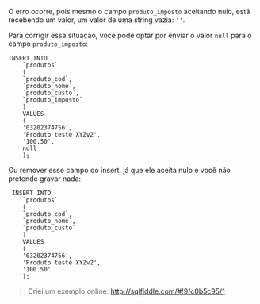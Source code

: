 O erro ocorre, pois mesmo o campo `produto_imposto` aceitando nulo, está recebendo um valor, um valor de uma string vazia: `''`.

Para corrigir essa situação, você pode optar por enviar o valor `null` para o campo `produto_imposto`:

    INSERT INTO 
        `produtos` 
        ( 
        `produto_cod`, 
        `produto_nome`, 
        `produto_custo`, 
        `produto_imposto` 
        ) 
        VALUES 
        ( 
        '03202374756', 
        'Produto teste XYZv2', 
        '100.50', 
        null
        );

Ou remover esse campo do insert, já que ele aceita nulo e você não pretende gravar nada:

     INSERT INTO 
        `produtos` 
        ( 
        `produto_cod`, 
        `produto_nome`, 
        `produto_custo`
        ) 
        VALUES 
        ( 
        '03202374756', 
        'Produto teste XYZv2', 
        '100.50'
        );

> Criei um exemplo online: http://sqlfiddle.com/#!9/c0b5c95/1
